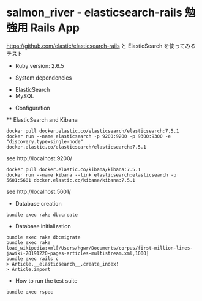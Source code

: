 # salmon_river - elasticsearch-rails 勉強用 Rails App

https://github.com/elastic/elasticsearch-rails と ElasticSearch を使ってみるテスト

* Ruby version: 2.6.5

* System dependencies

- ElasticSearch
- MySQL

* Configuration

** ElasticSearch and Kibana

```
docker pull docker.elastic.co/elasticsearch/elasticsearch:7.5.1
docker run --name elasticsearch -p 9200:9200 -p 9300:9300 -e "discovery.type=single-node" docker.elastic.co/elasticsearch/elasticsearch:7.5.1
```

see http://localhost:9200/

```
docker pull docker.elastic.co/kibana/kibana:7.5.1
docker run --name kibana --link elasticsearch:elasticsearch -p 5601:5601 docker.elastic.co/kibana/kibana:7.5.1
```

see http://localhost:5601/

* Database creation

```
bundle exec rake db:create
```

* Database initialization

```
bundle exec rake db:migrate
bundle exec rake load_wikipedia:xml[/Users/hgwr/Documents/corpus/first-million-lines-jawiki-20191220-pages-articles-multistream.xml,1000]
bundle exec rails c
> Article.__elasticsearch__.create_index!
> Article.import
```

* How to run the test suite

```
bundle exec rspec
```
